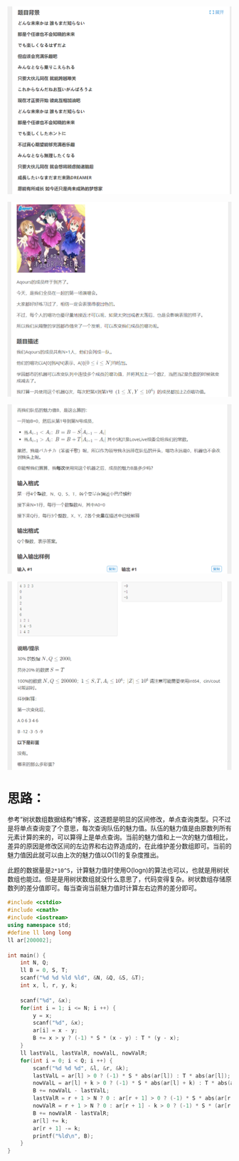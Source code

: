 ![](./assests/dream1.PNG)

![](./assests/dream2.PNG)

![](./assests/dream3.PNG)

![](./assests/dream4.PNG)



# 思路：

参考“树状数组数据结构”博客，这道题是明显的区间修改，单点查询类型。只不过是将单点查询变了个意思，每次查询队伍的魅力值。队伍的魅力值是由原数列所有元素计算的来的，可以算得上是单点查询。当前的魅力值和上一次的魅力值相比，差异的原因是修改区间的左边界和右边界造成的，在此维护差分数组即可。当前的魅力值因此就可以由上次的魅力值以O(1)的复杂度推出。

此题的数据量是```2*10^5```，计算魅力值时使用O(logn)的算法也可以，也就是用树状数组也能过。但是是用树状数组就没什么意思了，代码变得复杂。树状数组存储原数列的差分值即可。每当查询当前魅力值时计算左右边界的差分即可。

```c++
#include <cstdio>
#include <cmath>
#include <iostream>
using namespace std;
#define ll long long
ll ar[200002];

int main() {
	int N, Q;
	ll B = 0, S, T;
	scanf("%d %d %ld %ld", &N, &Q, &S, &T);
	int x, l, r, y, k;
	
	scanf("%d", &x);
	for(int i = 1; i <= N; i ++) {
		y = x;
		scanf("%d", &x);
		ar[i] = x - y;
		B += x > y ? (-1) * S * (x - y) : T * (y - x);
	}
	ll lastValL, lastValR, nowValL, nowValR;
	for(int i = 0; i < Q; i ++) {
		scanf("%d %d %d", &l, &r, &k);
		lastValL = ar[l] > 0 ? (-1) * S * abs(ar[l]) : T * abs(ar[l]);
		nowValL = ar[l] + k > 0 ? (-1) * S * abs(ar[l] + k) : T * abs(ar[l] + k);
		B += nowValL - lastValL;
		lastValR = r + 1 > N ? 0 : ar[r + 1] > 0 ? (-1) * S * abs(ar[r + 1]) : T * abs(ar[r + 1]);
		nowValR = r + 1 > N ? 0 : ar[r + 1] - k > 0 ? (-1) * S * (ar[r + 1] - k) : T * abs(ar[r + 1] - k);
		B += nowValR - lastValR;
		ar[l] += k;
		ar[r + 1] -= k;
		printf("%ld\n", B);
	}
}
```

